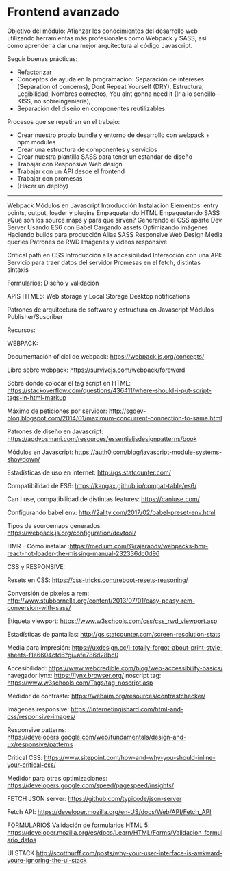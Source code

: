 # Frontend avanzado

Objetivo del módulo: Afianzar los conocimientos del desarrollo web utilizando herramientas más profesionales como Webpack y SASS, así como aprender a dar una mejor arquitectura al código Javascript.

Seguir buenas prácticas:

- Refactorizar
- Conceptos de ayuda en la programación:
  Separación de intereses (Separation of concerns),
  Dont Repeat Yourself (DRY),
  Estructura,
  Legibilidad,
  Nombres correctos,
  You aint gonna need it (Ir a lo sencillo - KISS, no sobreingeniería),
- Separación del diseño en componentes reutilizables

Procesos que se repetiran en el trabajo:

- Crear nuestro propio bundle y entorno de desarrollo con webpack + npm modules
- Crear una estructura de componentes y servicios
- Crear nuestra plantilla SASS para tener un estandar de diseño
- Trabajar con Responsive Web design
- Trabajar con un API desde el frontend
- Trabajar con promesas
- (Hacer un deploy)

---

Webpack
  Módulos en Javascript
  Introducción
  Instalación
  Elementos: entry points, output, loader y plugins
  Empaquetando HTML
  Empaquetando SASS
  ¿Qué son los source maps y para que sirven?
  Generando el CSS aparte
  Dev Server
  Usando ES6 con Babel
  Cargando assets
  Optimizando imágenes
  Haciendo builds para producción
  Alias
  SASS
  Responsive Web Design
  Media queries
  Patrones de RWD
  Imágenes y vídeos responsive

Critical path en CSS
Introducción a la accesibilidad
Interacción con una API:
  Servicio para traer datos del servidor
  Promesas en el fetch, distintas sintaxis

Formularios: Diseño y validación

APIS HTML5:
  Web storage y Local Storage
  Desktop notifications

Patrones de arquitectura de software y estructura en Javascript
  Módulos
  Publisher/Suscriber


Recursos:

WEBPACK:

  Documentación oficial de webpack: https://webpack.js.org/concepts/

  Libro sobre webpack: https://survivejs.com/webpack/foreword

  Sobre donde colocar el tag script en HTML: https://stackoverflow.com/questions/436411/where-should-i-put-script-tags-in-html-markup

  Máximo de peticiones por servidor: http://sgdev-blog.blogspot.com/2014/01/maximum-concurrent-connection-to-same.html

  Patrones de diseño en Javascript: https://addyosmani.com/resources/essentialjsdesignpatterns/book

  Módulos en Javascript: https://auth0.com/blog/javascript-module-systems-showdown/

  Estadísticas de uso en internet: http://gs.statcounter.com/

  Compatibilidad de ES6: https://kangax.github.io/compat-table/es6/

  Can I use, compatibilidad de distintas features: https://caniuse.com/

  Configurando babel env: http://2ality.com/2017/02/babel-preset-env.html

  Tipos de sourcemaps generados: https://webpack.js.org/configuration/devtool/

  HMR - Cómo instalar :https://medium.com/@rajaraodv/webpacks-hmr-react-hot-loader-the-missing-manual-232336dc0d96

CSS y RESPONSIVE:

  Resets en CSS: https://css-tricks.com/reboot-resets-reasoning/

  Conversión de pixeles a rem: http://www.stubbornella.org/content/2013/07/01/easy-peasy-rem-conversion-with-sass/

  Etiqueta viewport: https://www.w3schools.com/css/css_rwd_viewport.asp

  Estadísticas de pantallas: http://gs.statcounter.com/screen-resolution-stats

  Media para impresión: https://uxdesign.cc/i-totally-forgot-about-print-style-sheets-f1e6604cfd6?gi=afe786d28bc0

  Accesibilidad:
    https://www.webcredible.com/blog/web-accessibility-basics/
    navegador lynx: https://lynx.browser.org/
    noscript tag: https://www.w3schools.com/Tags/tag_noscript.asp

  Medidor de contraste: https://webaim.org/resources/contrastchecker/

  Imágenes responsive: https://internetingishard.com/html-and-css/responsive-images/

  Responsive patterns: https://developers.google.com/web/fundamentals/design-and-ux/responsive/patterns

  Critical CSS: https://www.sitepoint.com/how-and-why-you-should-inline-your-critical-css/

  Medidor para otras optimizaciones: https://developers.google.com/speed/pagespeed/insights/

FETCH
  JSON server: https://github.com/typicode/json-server

  Fetch API: https://developer.mozilla.org/en-US/docs/Web/API/Fetch_API

FORMULARIOS
  Validación de formularios HTML 5: https://developer.mozilla.org/es/docs/Learn/HTML/Forms/Validacion_formulario_datos

UI STACK
http://scotthurff.com/posts/why-your-user-interface-is-awkward-youre-ignoring-the-ui-stack

